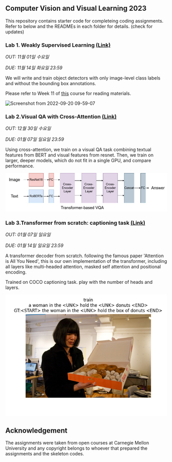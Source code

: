 ## Computer Vision and Visual Learning 2023

This repository contains starter code for completeing coding assignments.
Refer to below and the READMEs in each folder for details. (check for updates)

### Lab 1. Weakly Supervised Learning [(Link)](https://visual-learning.cs.cmu.edu/f22/hw1.html)

*OUT: 11월 01일 수요일*

*DUE: 11월 14일 화요일 23:59*

We will write and train object detectors with only image-level class labels and without the bounding box annotations. 

Please refer to Week 11 of [this](https://visual-learning.cs.cmu.edu/f22/schedule.html) course for reading materials.

![Screenshot from 2022-09-20 09-59-07](https://user-images.githubusercontent.com/48148271/191279024-633b1193-1f8c-430e-9cb1-1e4e80395981.png)



### Lab 2.Visual QA with Cross-Attention [(Link)](https://github.com/visual-learning/vqa)

*OUT: 12월 30일 수요일*

*DUE: 01월 07일 일요일 23:59*

Using cross-attention, we train on a visual QA task combining textual features from BERT and visual features from resnet. Then, we train on larger, deeper models, which do not fit in a single GPU, and compare performance.

![Alt text](Lab2/git_images/transformer_vqa.jpg)

### Lab 3.Transformer from scratch: captioning task [(Link)](https://github.com/visual-learning/transformers)

*OUT: 01월 07일 일요일*

*DUE: 01월 14일 일요일 23:59*

A transformer decoder from scratch. following the famous paper 'Attention is All You Need', this is our own implementation of the transformer, including all layers like multi-headed attention, masked self attention and positional encoding.

Trained on COCO captioning task. play with the number of heads and layers.

![Alt text](Lab3/git_imgs/case1_train_4.png)

## Acknowledgement

The assignments were taken from open courses at Carnegie Mellon University and any copyright belongs to whoever that prepared the assignments and the skeleton codes.